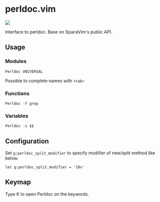 # perldoc.vim

[![](https://spacevim.org/img/build-with-SpaceVim.svg)](https://spacevim.org)

Interface to perldoc. Base on SpaceVim's public API.

## Usage

### Modules

```viml
Perldoc UNIVERSAL
```
Possible to complete names with `<tab>`

### Functions

```viml
Perldoc -f grep
```

### Variables

```viml
Perldoc -v $$
```

## Configuration

Set `g:perldoc_split_modifier` to specify modifier of new/split method like below.

```vim
let g:perldoc_split_modifier = '10v'
```

## Keymap

Type K to open Perldoc on the keywords.
